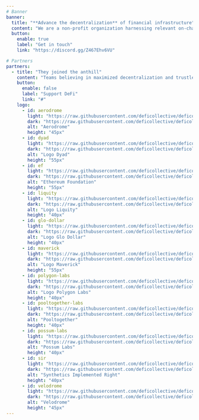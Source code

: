 ```yaml
---
# Banner
banner:
  title: "**Advance the decentralization** of financial infrastructure"
  content: "We are a non-profit organization harnessing relevant on-chain and off-chain resources to support decentralized finance (DeFi) on its mission to transform financial services into a secure, transparent and inclusive public infrastructure."
  button:
    enable: true
    label: "Get in touch"
    link: "https://discord.gg/Z467Ehv6VU"

# Partners
partners:
  - title: "They joined the anthill"
    content: "Teams believing in maximized decentralization and trustless support the DeFi Collective's mission and vision. Join them !"
    button:
      enable: false
      label: "Support DeFi"
      link: "#"
    logo:
      - id: aerodrome
        light: "https://raw.githubusercontent.com/deficollective/deficollective.github.io/main/assets/images/partners/aerodrome-dark.svg"
        dark: "https://raw.githubusercontent.com/deficollective/deficollective.github.io/main/assets/images/partners/aerodrome-light.svg"
        alt: "Aerodrome"
        height: "45px"
      - id: dyad
        light: "https://raw.githubusercontent.com/deficollective/deficollective.github.io/main/assets/images/partners/dyad-light.svg"
        dark: "https://raw.githubusercontent.com/deficollective/deficollective.github.io/main/assets/images/partners/dyad-dark.svg"
        alt: "Logo Dyad"
        height: "55px"
      - id: ef
        light: "https://raw.githubusercontent.com/deficollective/deficollective.github.io/main/assets/images/partners/ethereum-foundation-light.svg"
        dark: "https://raw.githubusercontent.com/deficollective/deficollective.github.io/main/assets/images/partners/ethereum-foundation-dark.svg"
        alt: "Ethereum Foundation"
        height: "55px"
      - id: liquity
        light: "https://raw.githubusercontent.com/deficollective/deficollective.github.io/main/assets/images/partners/liquity-light.svg"
        dark: "https://raw.githubusercontent.com/deficollective/deficollective.github.io/main/assets/images/partners/liquity-dark.svg"
        alt: "Logo Liquity"
        height: "40px"
      - id: glo-dollar
        light: "https://raw.githubusercontent.com/deficollective/deficollective.github.io/main/assets/images/partners/glo_dollar.svg"
        dark: "https://raw.githubusercontent.com/deficollective/deficollective.github.io/main/assets/images/partners/glo_dollar_dark.svg"
        alt: "Logo Glo Dollar"
        height: "40px"
      - id: maverick
        light: "https://raw.githubusercontent.com/deficollective/deficollective.github.io/main/assets/images/partners/maverick-light.svg"
        dark: "https://raw.githubusercontent.com/deficollective/deficollective.github.io/main/assets/images/partners/maverick-dark.svg"
        alt: "Logo Maverick"
        height: "55px"
      - id: polygon-labs
        light: "https://raw.githubusercontent.com/deficollective/deficollective.github.io/main/assets/images/partners/polygon-labs-light.svg"
        dark: "https://raw.githubusercontent.com/deficollective/deficollective.github.io/main/assets/images/partners/polygon-labs-dark.svg"
        alt: "Logo Polygon Labs"
        height: "40px"
      - id: pooltogether-labs
        light: "https://raw.githubusercontent.com/deficollective/deficollective.github.io/main/assets/images/partners/pooltogether-logo-dark.svg"
        dark: "https://raw.githubusercontent.com/deficollective/deficollective.github.io/main/assets/images/partners/pooltogether-logo.svg"
        alt: "Pooltogether"
        height: "40px"
      - id: possum-labs
        light: "https://raw.githubusercontent.com/deficollective/deficollective.github.io/main/assets/images/partners/Possum-Labs-light-bg.svg"
        dark: "https://raw.githubusercontent.com/deficollective/deficollective.github.io/main/assets/images/partners/Possum-Labs-dark-bg.svg"
        alt: "Possum Labs"
        height: "40px"
      - id: sir
        light: "https://raw.githubusercontent.com/deficollective/deficollective.github.io/main/assets/images/partners/sir-light.svg"
        dark: "https://raw.githubusercontent.com/deficollective/deficollective.github.io/main/assets/images/partners/sir-dark.svg"
        alt: "Synthetics Implemented Right"
        height: "40px"
      - id: velodrome
        light: "https://raw.githubusercontent.com/deficollective/deficollective.github.io/main/assets/images/partners/velodrome-dark.svg"
        dark: "https://raw.githubusercontent.com/deficollective/deficollective.github.io/main/assets/images/partners/velodrome-light.svg"
        alt: "Velodrome"
        height: "45px"
---
```

